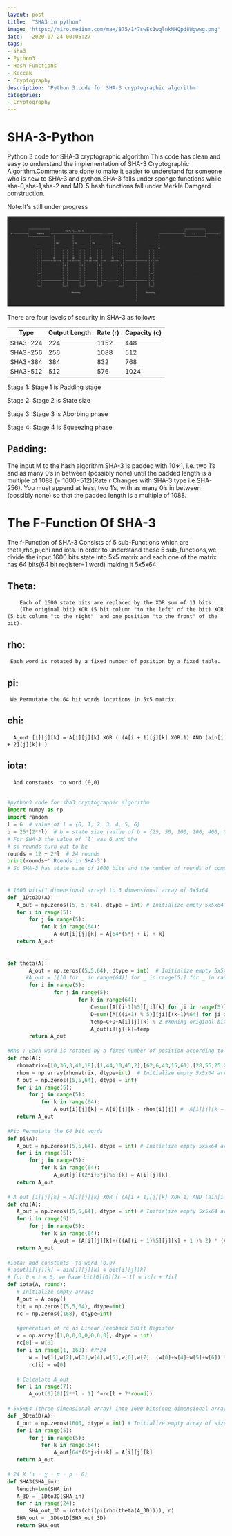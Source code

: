 ```yaml
---
layout: post
title:  "SHA3 in python"
image: 'https://miro.medium.com/max/875/1*7swEc1wqlnkNHQpd8Wgwwg.png'
date:   2020-07-24 00:05:27
tags:
- sha3
- Python3
- Hash Functions
- Keccak
- Cryptography
description: 'Python 3 code for SHA-3 cryptographic algorithm'
categories:
- Cryptography
---
```


# SHA-3-Python
Python 3 code for SHA-3 cryptographic algorithm
This code has clean and easy to understand the implementation of SHA-3 Cryptographic Algorithm.Comments are done to make it easier to understand for someone who is new to SHA-3 and python.SHA-3 falls under sponge functions while sha-0,sha-1,sha-2 and MD-5 hash functions fall under Merkle Damgard construction.

Note:It's still under progress

![SHA-3 High Level Overview](https://github.com/TheLeopardsH/SHA3-Python-3-/blob/master/SHA3.png)

There are four levels of security in SHA-3 as follows

| Type        |  Output Length   |  Rate (r)     |    Capacity (c)   |
| ----------- |  --------------- | ------------- |  ---------------  | 
| SHA3-224    |       224        |    1152       |       448         |
| SHA3-256    |       256        |    1088       |       512         |
| SHA3-384    |       384        |     832       |       768         |
| SHA3-512    |       512        |     576       |      1024         |

Stage 1:
       Stage 1 is Padding stage
       
Stage 2:
       Stage 2 is State size
 
Stage 3:
       Stage 3 is Aborbing phase
       
Stage 4:
       Stage 4 is Squeezing phase

## Padding:
The input M to the hash algorithm SHA-3 is padded with 10∗1, i.e. two 1’s and as many 0’s in between (possibly none) until the padded length is a multiple of 1088 (= 1600−512)(Rate r Changes with SHA-3 type i.e SHA-256). You must append at least two 1’s, with as many 0’s in between (possibly none) so that the padded length is a multiple of 1088.


# The F-Function Of SHA-3
The f-Function of SHA-3 Consists of 5 sub-Functions which are theta,rho,pi,chi and iota.
In order to understand these 5 sub_functions,we divide the input 1600 bits state into 5x5 matrix and each one of the matrix has 64 bits(64 bit register=1 word) making it 5x5x64.

## Theta:
        Each of 1600 state bits are replaced by the XOR sum of 11 bits:
        (The original bit) XOR (5 bit column "to the left" of the bit) XOR  (5 bit column "to the right"  and one position "to the front" of the bit).
## rho:
     Each word is rotated by a fixed number of position by a fixed table.
     
## pi:
     We Permutate the 64 bit words locations in 5x5 matrix.
  
 
##  chi:
       
      A_out [i][j][k] = A[i][j][k] XOR ( (A[i + 1][j][k] XOR 1) AND (ain[i + 2][j][k]) )
    
## iota:
      Add constants  to word (0,0)
      
      
 ```python
 
#python3 code for sha3 cryptographic algorithm
import numpy as np
import random
l = 6  # value of l = {0, 1, 2, 3, 4, 5, 6}
b = 25*(2**l)  # b = state size (value of b = {25, 50, 100, 200, 400, 800, 1600} )
# For SHA-3 the value of ‘l’ was 6 and the
# so rounds turn out to be
rounds = 12 + 2*l  # 24 rounds
print(rounds+' Rounds in SHA-3')
# So SHA-3 has state size of 1600 bits and the number of rounds of computations will be 24


# 1600 bits(1 dimensional array) to 3 dimensional array of 5x5x64
def _1Dto3D(A):
    A_out = np.zeros((5, 5, 64), dtype = int) # Initialize empty 5x5x64 array
    for i in range(5):
        for j in range(5):
            for k in range(64):
                A_out[i][j][k] = A[64*(5*j + i) + k]
    return A_out


def theta(A):
        A_out = np.zeros((5,5,64), dtype = int)  # Initialize empty 5x5x64 array
       #A_out = [[[0 for _ in range(64)] for _ in range(5)] for _ in range(5)] #without numpy
        for i in range(5):
                for j in range(5):
                        for k in range(64):
                            C=sum([A[(i-1)%5][ji][k] for ji in range(5)]) % 2 # XOR=mod2 5 bit column "to the left" of the original bit
                            D=sum([A[((i+1) % 5)][ji][(k-1)%64] for ji in range(5)]) % 2 #XOR=mod2 5 bit column "to the right"  and one position "to the front" of the original bit
                            temp=C+D+A[i][j][k] % 2 #XORing original bit with A and B
                            A_out[i][j][k]=temp
        return A_out

#Rho : Each word is rotated by a fixed number of position according to table.
def rho(A):
    rhomatrix=[[0,36,3,41,18],[1,44,10,45,2],[62,6,43,15,61],[28,55,25,21,56],[27,20,39,8,14]]
    rhom = np.array(rhomatrix, dtype=int)  # Initialize empty 5x5x64 array
    A_out = np.zeros((5,5,64), dtype = int)
    for i in range(5):
        for j in range(5):
            for k in range(64):
                A_out[i][j][k] = A[i][j][k - rhom[i][j]] #  A[i][j][k − (t + 1)(t + 2)/2] so here rhom[i][j] Use lookup table to "calculate" (t + 1)(t + 2)/2
    return A_out

#Pi: Permutate the 64 bit words
def pi(A):
    A_out = np.zeros((5,5,64), dtype = int) # Initialize empty 5x5x64 array
    for i in range(5):
        for j in range(5):
            for k in range(64):
                A_out[j][(2*i+3*j)%5][k] = A[i][j][k]
    return A_out

# A_out [i][j][k] = A[i][j][k] XOR ( (A[i + 1][j][k] XOR 1) AND (ain[i + 2][j][k]) )
def chi(A):
    A_out = np.zeros((5,5,64), dtype = int) # Initialize empty 5x5x64 array
    for i in range(5):
        for j in range(5):
            for k in range(64):
                A_out = (A[i][j][k]+(((A[(i + 1)%5][j][k] + 1 )% 2) * (A[(i + 2)%5][j][k]))) % 2
    return A_out

#iota: add constants  to word (0,0)
# aout[i][j][k] = ain[i][j][k] ⊕ bit[i][j][k]
# for 0 ≤ ℓ ≤ 6, we have bit[0][0][2ℓ − 1] = rc[ℓ + 7ir]
def iota(A, round):
    # Initialize empty arrays
    A_out = A.copy()
    bit = np.zeros((5,5,64), dtype=int)
    rc = np.zeros((168), dtype=int)

    #generation of rc as Linear Feedback Shift Register
    w = np.array([1,0,0,0,0,0,0,0], dtype = int)
    rc[0] = w[0]
    for i in range(1, 168): #7*24
        w = [w[1],w[2],w[3],w[4],w[5],w[6],w[7], (w[0]+w[4]+w[5]+w[6]) % 2]
        rc[i] = w[0]

    # Calculate A_out
    for l in range(7):
        A_out[0][0][2**l - 1] ^=rc[l + 7*round])

# 5x5x64 (three-dimensional array) into 1600 bits(one-dimensional array)
def _3Dto1D(A):
    A_out = np.zeros(1600, dtype = int) # Initialize empty array of size 1600
    for i in range(5):
        for j in range(5):
            for k in range(64):
                A_out[64*(5*j+i)+k] = A[i][j][k]
    return A_out

# 24 X (ι ◦ χ ◦ π ◦ ρ ◦ θ)
def SHA3(SHA_in):
    length=len(SHA_in)
    A_3D = _1Dto3D(SHA_in)
    for r in range(24):
        SHA_out_3D = iota(chi(pi(rho(theta(A_3D)))), r)
    SHA_out = _3Dto1D(SHA_out_3D)
    return SHA_out
 ```
      
